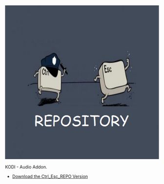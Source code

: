 ![I Love ProgHouse](icon.png)

KODI - Audio Addon.



* [Download the Ctrl_Esc_REPO Version](https://bit.ly/30qBhew)




